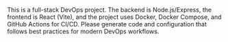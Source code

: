 <!-- Use this file to provide workspace-specific custom instructions to Copilot. For more details, visit https://code.visualstudio.com/docs/copilot/copilot-customization#_use-a-githubcopilotinstructionsmd-file -->

This is a full-stack DevOps project. The backend is Node.js/Express, the frontend is React (Vite), and the project uses Docker, Docker Compose, and GitHub Actions for CI/CD. Please generate code and configuration that follows best practices for modern DevOps workflows.
